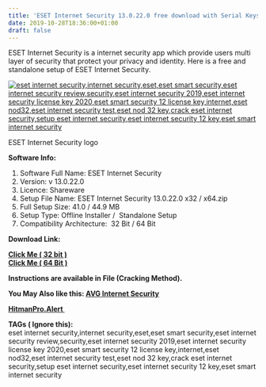 ```yaml
---
title: 'ESET Internet Security 13.0.22.0 free download with Serial Keys '
date: 2019-10-28T18:36:00+01:00
draft: false
---
```


ESET Internet Security is a internet security app which provide users multi layer of security that protect your privacy and identity. Here is a free and standalone setup of ESET Internet Security.  
  
  

[![eset internet security,internet security,eset,eset smart security,eset internet security review,security,eset internet security 2019,eset internet security license key 2020,eset smart security 12 license key,internet,eset nod32,eset internet security test,eset nod 32 key,crack eset internet security,setup eset internet security,eset internet security 12 key,eset smart internet security](https://1.bp.blogspot.com/-YpiE1bn5rrI/Xbci0ottRTI/AAAAAAAAAsE/C2Rt6sSWQBEn7lNageHmItP8OhEdxOvngCLcBGAsYHQ/s320/ESET-Internet-Security-logo.png "ESET Internet Security 13 crack")](https://1.bp.blogspot.com/-YpiE1bn5rrI/Xbci0ottRTI/AAAAAAAAAsE/C2Rt6sSWQBEn7lNageHmItP8OhEdxOvngCLcBGAsYHQ/s1600/ESET-Internet-Security-logo.png)

ESET Internet Security logo

  

  

  

**Software Info:**

1.  Software Full Name: ESET Internet Security
2.  Version: v 13.0.22.0 
3.  Licence: Shareware  
4.  Setup File Name: ESET Internet Security 13.0.22.0 x32 / x64.zip
5.  Full Setup Size: 41.0 / 44.9 MB
6.  Setup Type: Offline Installer /  Standalone Setup
7.  Compatibility Architecture:  32 Bit / 64 Bit 

**Download Link:**

**[Click Me ( 32 bit )](https://mega.nz/#!gcsASQQB!6zPcSn-pjZaz5kxdKz3lxdq0kO0ilC8UsvCkBTsMvrc)**  
**[Click Me ( 64 Bit )](https://mega.nz/#!dUtGQCpT!jI8EngsrZETXPSKhAOIGhjO-nzsloKhAJRHup5mzVys)**  
  
  
**Instructions are available in File (Cracking Method).**  
  

**You May Also like this: [AVG Internet Security](https://pcappsstock.blogspot.com/2019/09/avg-internet-secuirty-2019.html)**

**[HitmanPro.Alert ](https://pcappsstock.blogspot.com/2019/10/hitmanproalert-3-latest-ctp2-free-download-crack.html)**  

**TAGs ( Ignore this):**  
eset internet security,internet security,eset,eset smart security,eset internet security review,security,eset internet security 2019,eset internet security license key 2020,eset smart security 12 license key,internet,eset nod32,eset internet security test,eset nod 32 key,crack eset internet security,setup eset internet security,eset internet security 12 key,eset smart internet security